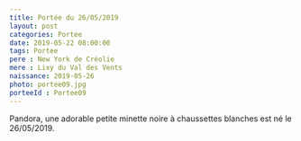```yaml
---
title: Portée du 26/05/2019
layout: post
categories: Portee
date: 2019-05-22 08:00:00
tags: Portee
pere : New York de Créolie
mere : Lixy du Val des Vents
naissance: 2019-05-26
photo: portee09.jpg
porteeId : Portee09
---
```


Pandora, une adorable petite minette noire à chaussettes blanches est né le 26/05/2019.
